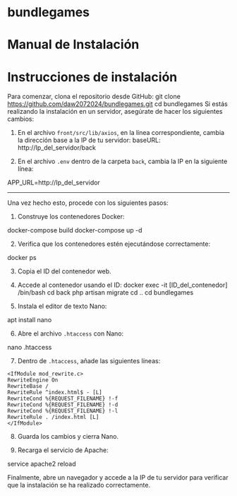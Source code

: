 # bundlegames
# Manual de Instalación

# Instrucciones de instalación

Para comenzar, clona el repositorio desde GitHub:
git clone https://github.com/daw2072024/bundlegames.git
cd bundlegames
Si estás realizando la instalación en un servidor, asegúrate de hacer los siguientes cambios:

1. En el archivo `front/src/lib/axios`, en la línea correspondiente, cambia la dirección base a la IP de tu servidor:
baseURL: http://Ip_del_servidor/back

2. En el archivo `.env` dentro de la carpeta `back`, cambia la IP en la siguiente línea:

APP_URL=http://Ip_del_servidor

---

Una vez hecho esto, procede con los siguientes pasos:

1. Construye los contenedores Docker:

docker-compose build
docker-compose up -d

2. Verifica que los contenedores estén ejecutándose correctamente:

docker ps

3. Copia el ID del contenedor web.

4. Accede al contenedor usando el ID:
docker exec -it [ID_del_contenedor] /bin/bash
cd back
php artisan migrate
cd ..
cd bundlegames

5. Instala el editor de texto Nano:

apt install nano

6. Abre el archivo `.htaccess` con Nano:

nano .htaccess

7. Dentro de `.htaccess`, añade las siguientes líneas:
```plaintext
<IfModule mod_rewrite.c>
RewriteEngine On
RewriteBase /
RewriteRule ^index.html$ - [L]
RewriteCond %{REQUEST_FILENAME} !-f
RewriteCond %{REQUEST_FILENAME} !-d
RewriteCond %{REQUEST_FILENAME} !-l
RewriteRule . /index.html [L]
</IfModule>
```

8. Guarda los cambios y cierra Nano.

9. Recarga el servicio de Apache:

service apache2 reload

Finalmente, abre un navegador y accede a la IP de tu servidor para verificar que la instalación se ha realizado correctamente.

